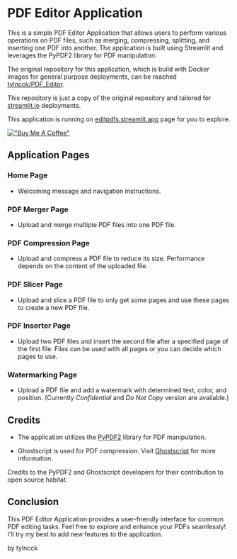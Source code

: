 # PDF Editor Application

This is a simple PDF Editor Application that allows users to perform various operations on PDF files, such as merging, compressing, splitting, and inserting one PDF into another. The application is built using Streamlit and leverages the PyPDF2 library for PDF manipulation.

The original repository for this application, which is build with Docker images for general purpose deployments, can be reached [tylncck/PDF_Editor](https://github.com/tylncck/PDF_Editor). 

This repository is just a copy of the original repository and tailored for [streamlit.io](https://streamlit.io/) deployments. 

This application is running on [editpdfs.streamlit.app](https://editpdfs.streamlit.app/) page for you to explore. 

[!["Buy Me A Coffee"](https://www.buymeacoffee.com/assets/img/custom_images/orange_img.png)](https://buymeacoffee.com/tylncck)

## Application Pages

### Home Page
- Welcoming message and navigation instructions.

### PDF Merger Page
- Upload and merge multiple PDF files into one PDF file.

### PDF Compression Page
- Upload and compress a PDF file to reduce its size. Performance depends on the content of the uploaded file. 

### PDF Slicer Page
- Upload and slice a PDF file to only get some pages and use these pages to create a new PDF file.

### PDF Inserter Page
- Upload two PDF files and insert the second file after a specified page of the first file. Files can be used with all pages or you can decide which pages to use. 

### Watermarking Page
- Upload a PDF file and add a watermark with determined text, color, and position. (Currently *Confidential* and *Do Not Copy* version are available.)

## Credits
- The application utilizes the [PyPDF2](https://pypdf2.readthedocs.io/en/3.0.0/) library for PDF manipulation. 

- Ghostscript is used for PDF compression. Visit [Ghostscript](https://www.ghostscript.com/) for more information.

Credits to the PyPDF2 and Ghostscript developers for their contribution to open source habitat. 

## Conclusion
This PDF Editor Application provides a user-friendly interface for common PDF editing tasks. Feel free to explore and enhance your PDFs seamlessly!
I'll try my best to add new features to the application. 

by tylncck
